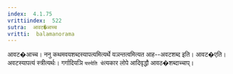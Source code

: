 ```yaml
---
index:  4.1.75
vrittiindex:  522
sutra:  आवट�आच्च
vritti:  balamanorama 
---
```


आवट�आच्च। ननु कथमवयशब्दस्यापत्यमित्यर्थे यञन्तत्वमित्यत आह--अवटशब्द इति। आवट�एति। अवटस्यापत्यं स्त्रीत्यर्थः। गर्गादियञि `यस्येति चे`त्यकार लोपे आदिवृद्धौ आवठ�शब्दाच्चाप्। 

